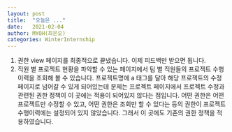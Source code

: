 ```yaml
---
layout: post
title:  "오늘은 ..."
date:   2021-02-04
author: MYOH(최은오)
categories: WinterInternship
---
```


1. 권한 view 페이지를 최종적으로 끝냈습니다. 이제 피드백만 받으면 됩니다.
2. 직원 별 프로젝트 현황을 파악할 수 있는 페이지에서 팀 별 직원들의 프로젝트 수행이력을 조회해 볼 수 있습니다. 프로젝트명에 a 태그를 달아 해당 프로젝트의 수정 페이지로 넘어갈 수 있게 되어있는데 문제는 프로젝트 페이지에서 프로젝트 수정과 관련된 권한 정책이 이 곳에는 적용이 되어있지 않다는 점입니다. 어떤 권한은 어떤 프로젝트만 수정할 수 있고, 어떤 권한은 조회만 할 수 있다는 등의 권한이 프로젝트 수행이력에는 설정되어 있지 않았습니다. 그래서 이 곳에도 기존의 권한 정책을 적용하였습니다.